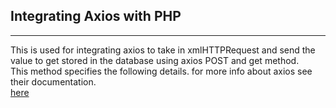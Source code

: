 <h2>Integrating Axios with PHP</h2>
<hr>
This is used for integrating axios to take in xmlHTTPRequest and send the value to get stored in the database using axios POST and get method.<br />This method specifies the following details.
for more info about axios see their documentation. <br />
<a href="https://github.com/axios/axios" />here</a>
